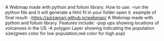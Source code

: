 A Webmap made with python and folium library.
How to use:
    -run the python file and it will generate a html fil in your folder open it.
example of final result: 
    -https://azizamari.github.io/webmap/
A Webmap made with python and folium library.
Features include:
-pop ups showing locations of volcanoes in the US
-A polygon Layer showing indicating the population size(green color for low population,red color for high pop)
